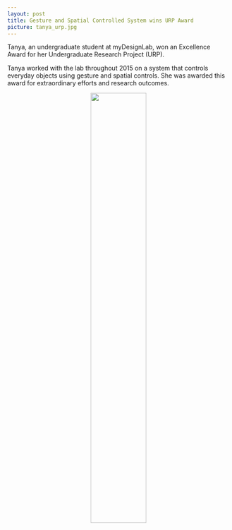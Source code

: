 ```yaml
---
layout: post
title: Gesture and Spatial Controlled System wins URP Award
picture: tanya_urp.jpg
---
```


Tanya, an undergraduate student at myDesignLab, won an Excellence Award for her Undergraduate Research Project (URP). 

Tanya worked with the lab throughout 2015 on a system that controls everyday objects using gesture and spatial controls. She was awarded this award for extraordinary efforts and research outcomes.

<div style = "text-align: center;"><img src = "../../../../projects/misc/tanya_urp_win.jpg" style = "width:50%;" rotate = "90"/></div><br>